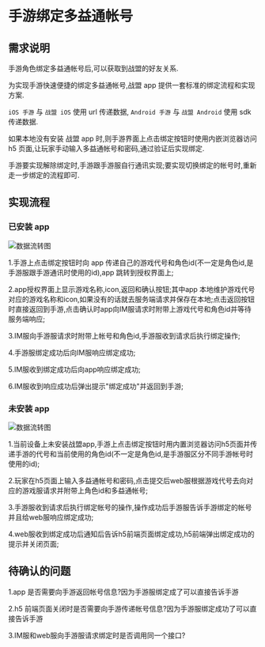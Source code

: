 # 手游绑定多益通帐号

## 需求说明

手游角色绑定多益通帐号后,可以获取到战盟的好友关系.

为实现手游快速便捷的绑定多益通帐号,战盟 app 提供一套标准的绑定流程和实现方案.

`iOS 手游` 与 `战盟 iOS` 使用 url 传递数据, `Android 手游` 与 `战盟 Android` 使用 sdk 传递数据.

如果本地没有安装 战盟 app 时,则手游界面上点击绑定按钮时使用内嵌浏览器访问 h5 页面,让玩家手动输入多益通帐号和密码,通过验证后实现绑定.

手游要实现解除绑定时,手游跟手游服自行通讯实现;要实现切换绑定的帐号时,重新走一步绑定的流程即可.

## 实现流程

### 已安装 app

![数据流转图](http://7xq0r0.com1.z0.glb.clouddn.com/api0.png)

1.手游上点击绑定按钮时向 app 传递自己的游戏代号和角色id(不一定是角色id,是手游服跟手游通讯时使用的id),app 跳转到授权界面上;

2.app授权界面上显示游戏名称,icon,返回和确认按钮;其中app 本地维护游戏代号对应的游戏名称和icon,如果没有的话就去服务端请求并保存在本地;点击返回按钮时直接返回到手游,点击确认时app向IM服请求时附带上游戏代号和角色id并等待服务端响应;

3.IM服向手游服请求时附带上帐号和角色id,手游服收到请求后执行绑定操作;

4.手游服绑定成功后向IM服响应绑定成功;

5.IM服收到绑定成功后向app响应绑定成功;

6.IM服收到响应成功后弹出提示"绑定成功"并返回到手游;

### 未安装 app

![数据流转图](http://7xq0r0.com1.z0.glb.clouddn.com/api.png)

1.当前设备上未安装战盟app,手游上点击绑定按钮时用内置浏览器访问h5页面并传递手游的代号和当前使用的角色id(不一定是角色id,是手游服区分不同手游帐号时使用的id);

2.玩家在h5页面上输入多益通帐号和密码,点击提交后web服根据游戏代号去向对应的游戏服请求并附带上角色id和多益通帐号;

3.手游服收到请求后执行绑定帐号的操作,操作成功后手游服告诉手游绑定的帐号并且给web服响应绑定成功;

4.web服收到绑定成功后通知后告诉h5前端页面绑定成功,h5前端弹出绑定成功的提示并关闭页面;

## 待确认的问题

1.app 是否需要向手游返回帐号信息?因为手游服绑定成了可以直接告诉手游

2.h5 前端页面关闭时是否需要向手游传递帐号信息?因为手游服绑定成功了可以直接告诉手游

3.IM服和web服向手游服请求绑定时是否调用同一个接口?